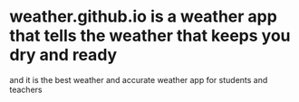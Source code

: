 # weather.github.io is a weather app that tells the weather that keeps you dry and ready
and it is the best weather and accurate weather app for students
and teachers
